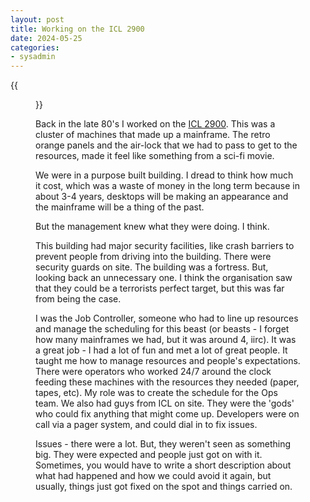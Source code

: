 ```yaml
---
layout: post
title: Working on the ICL 2900
date: 2024-05-25
categories:
- sysadmin
---
```


{{<figure src="https://kabads-github-io.s3.eu-west-1.amazonaws.com/icl-2900.jpg" alt="ICL 2900 in situ" width="300">}}

Back in the late 80's I worked on the [ICL 2900](https://en.wikipedia.org/wiki/ICL_2900_Series). This was a cluster of machines that made up a mainframe. The retro orange panels and the air-lock that we had to pass to get to the resources, made it feel like something from a sci-fi movie.

We were in a purpose built building. I dread to think how much it cost, which was a waste of money in the long term because in about 3-4 years, desktops will be making an appearance and the mainframe will be a thing of the past.

But the management knew what they were doing. I think. 

This building had major security facilities, like crash barriers to prevent people from driving into the building. There were security guards on site. The building was a fortress. But, looking back an unnecessary one. I think the organisation saw that they could be a terrorists perfect target, but this was far from being the case.

I was the Job Controller, someone who had to line up resources and manage the scheduling for this beast (or beasts - I forget how many mainframes we had, but it was around 4, iirc). It was a great job - I had a lot of fun and met a lot of great people. It taught me how to manage resources and people's expectations. There were operators who worked 24/7 around the clock feeding these machines with the resources they needed (paper, tapes, etc). My role was to create the schedule for the Ops team. We also had guys from ICL on site. They were the 'gods' who could fix anything that might come up. Developers were on call via a pager system, and could dial in to fix issues. 

Issues - there were a lot. But, they weren't seen as something big. They were expected and people just got on with it. Sometimes, you would have to write a short description about what had happened and how we could avoid it again, but usually, things just got fixed on the spot and things carried on.
